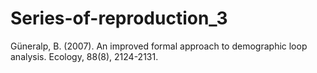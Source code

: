 # Series-of-reproduction_3
Güneralp, B. (2007). An improved formal approach to demographic loop analysis. Ecology, 88(8), 2124-2131.
